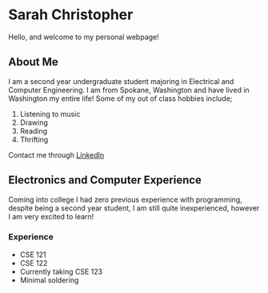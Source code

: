 # Sarah Christopher
Hello, and welcome to my personal webpage!

## About Me
I am a second year undergraduate student majoring in Electrical and Computer Engineering. I am from Spokane, Washington and have lived in Washington my entire life!
Some of my out of class hobbies include; 
1. Listening to music 
2. Drawing
3. Reading
4. Thrifting

Contact me through [LinkedIn](https://www.linkedin.com/in/sarah-christopher-4b6443256?lipi=urn%3Ali%3Apage%3Ad_flagship3_profile_view_base_contact_details%3ByvAglb0GTT6ZPOv7x%2FVIiw%3D%3D)

## Electronics and Computer Experience
Coming into college I had zero previous experience with programming, despite being a second year student, I am still quite inexperienced, however I am very excited to learn!
### Experience
- CSE 121
- CSE 122
- Currently taking CSE 123
- Minimal soldering


